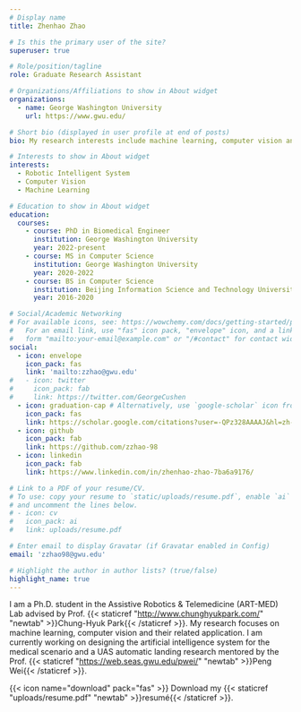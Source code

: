 ```yaml
---
# Display name
title: Zhenhao Zhao

# Is this the primary user of the site?
superuser: true

# Role/position/tagline
role: Graduate Research Assistant

# Organizations/Affiliations to show in About widget
organizations:
  - name: George Washington University
    url: https://www.gwu.edu/

# Short bio (displayed in user profile at end of posts)
bio: My research interests include machine learning, computer vision and data analysis.

# Interests to show in About widget
interests:
  - Robotic Intelligent System
  - Computer Vision
  - Machine Learning

# Education to show in About widget
education:
  courses:
    - course: PhD in Biomedical Engineer
      institution: George Washington University
      year: 2022-present
    - course: MS in Computer Science
      institution: George Washington University
      year: 2020-2022
    - course: BS in Computer Science
      institution: Beijing Information Science and Technology University
      year: 2016-2020

# Social/Academic Networking
# For available icons, see: https://wowchemy.com/docs/getting-started/page-builder/#icons
#   For an email link, use "fas" icon pack, "envelope" icon, and a link in the
#   form "mailto:your-email@example.com" or "/#contact" for contact widget.
social:
  - icon: envelope
    icon_pack: fas
    link: 'mailto:zzhao@gwu.edu'
#   - icon: twitter
#     icon_pack: fab
#     link: https://twitter.com/GeorgeCushen
  - icon: graduation-cap # Alternatively, use `google-scholar` icon from `ai` icon pack
    icon_pack: fas
    link: https://scholar.google.com/citations?user=-QPz328AAAAJ&hl=zh-CN&oi=ao
  - icon: github
    icon_pack: fab
    link: https://github.com/zzhao-98
  - icon: linkedin
    icon_pack: fab
    link: https://www.linkedin.com/in/zhenhao-zhao-7ba6a9176/

# Link to a PDF of your resume/CV.
# To use: copy your resume to `static/uploads/resume.pdf`, enable `ai` icons in `params.toml`,
# and uncomment the lines below.
# - icon: cv
#   icon_pack: ai
#   link: uploads/resume.pdf

# Enter email to display Gravatar (if Gravatar enabled in Config)
email: 'zzhao98@gwu.edu'

# Highlight the author in author lists? (true/false)
highlight_name: true
---
```



I am a Ph.D. student in the Assistive Robotics & Telemedicine (ART-MED) Lab advised by Prof. {{< staticref "http://www.chunghyukpark.com/" "newtab" >}}Chung-Hyuk Park{{< /staticref >}}.
My research focuses on machine learning, computer vision and their related application.
I am currently working on designing the artificial intelligence system for the medical scenario and a UAS automatic landing research mentored by the Prof. {{< staticref "https://web.seas.gwu.edu/pwei/" "newtab" >}}Peng Wei{{< /staticref >}}.


{{< icon name="download" pack="fas" >}} Download my {{< staticref "uploads/resume.pdf" "newtab" >}}resumé{{< /staticref >}}.
